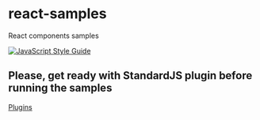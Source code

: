 # react-samples
React components samples

[![JavaScript Style Guide](https://cdn.rawgit.com/standard/standard/master/badge.svg)](https://github.com/standard/standard)

## Please, get ready with StandardJS plugin before running the samples
[Plugins](https://standardjs.com/#are-there-text-editor-plugins)
